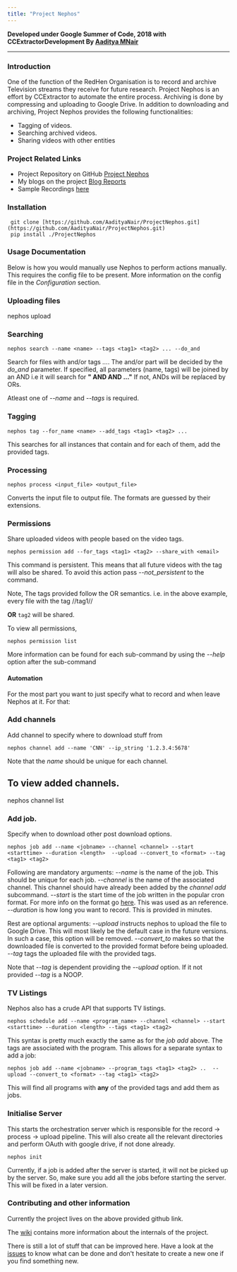 ```yaml
---
title: "Project Nephos"
---
```


**Developed under Google Summer of Code, 2018 with CCExtractorDevelopment By [Aaditya MNair](https://github.com/AadityaNair)**

------------------------------------------------------------------------

### Introduction

One of the function of the RedHen Organisation is to record and archive
Television streams they receive for future research. Project Nephos is
an effort by CCExtractor to automate the entire process. Archiving is
done by compressing and uploading to Google Drive. In addition to
downloading and archiving, Project Nephos provides the following
functionalities:

 - Tagging of videos.
 - Searching archived videos.
 - Sharing videos with other entities 

### Project Related Links

 * Project Repository on GitHub [Project Nephos](https://github.com/AadityaNair/ProjectNephos)
 * My blogs on the project [Blog Reports](https://aadityanair.ml/tags#GSoC)
 * Sample Recordings [here](https://drive.google.com/open?id=1elg_2owspB3qSFkG8AEuiKcEbLdIUNAX)

### Installation
```
 git clone [https://github.com/AadityaNair/ProjectNephos.git](https://github.com/AadityaNair/ProjectNephos.git)
 pip install ./ProjectNephos
```
### Usage Documentation

Below is how you would manually use Nephos to perform actions manually.
This requires the config file to be present. More information on the
config file in the *Configuration* section.

### Uploading files

 nephos upload <filename>

### Searching

`nephos search --name <name> --tags <tag1> <tag2> ... --do_and`

Search for files with *<name>* and/or tags *<tag1> <tag2> ...*. The
and/or part will be decided by the *do_and* parameter. If specified,
all parameters (name, tags) will be joined by an AND i.e it will search
for **"<name> AND <tag1> AND <tag2> ..."** If not, ANDs will be
replaced by ORs.

Atleast one of *--name* and *--tags* is required.

### Tagging

`nephos tag --for_name <name> --add_tags <tag1> <tag2> ...`

This searches for all instances that contain *<name>* and for each of
them, add the provided tags.

### Processing

`nephos process <input_file> <output_file>`

Converts the input file to output file. The formats are guessed by their
extensions.

### Permissions

Share uploaded videos with people based on the video tags.

`nephos permission add --for_tags <tag1> <tag2> --share_with <email>`

This command is persistent. This means that all future videos with the
tag will also be shared. To avoid this action pass *--not_persistent*
to the command.

Note, The tags provided follow the OR semantics. i.e. in the above
example, every file with the tag //tag1//

 **OR** `tag2` will be shared.

To view all permissions,

`nephos permission list`

More information can be found for each sub-command by using the
*--help* option after the sub-command

#### Automation

For the most part you want to just specify what to record and when leave
Nephos at it. For that:

### Add channels

Add channel to specify where to download stuff from

`nephos channel add --name 'CNN' --ip_string '1.2.3.4:5678'`

Note that the *name* should be unique for each channel.

To view added channels.
-----------------------

 nephos channel list

### Add job.

Specify when to download other post download options.

`nephos job add --name <jobname> --channel <channel> --start <starttime> --duration <length>  --upload --convert_to <format> --tag <tag1> <tag2>`

Following are mandatory arguments: *--name* is the name of the job.
This should be unique for each job. *--channel* is the name of the
associated channel. This channel should have already been added by the
*channel add* subcommand. *--start* is the start time of the job
written in the popular cron format. For more info on the format go
[here](http://www.nncron.ru/help/EN/working/cron-format.htm).
This was used as an reference. *--duration* is how long you want to
record. This is provided in minutes.

Rest are optional arguments: *--upload* instructs nephos to upload
the file to Google Drive. This will most likely be the default case in
the future versions. In such a case, this option will be removed.
*--convert_to* makes so that the downloaded file is converted to the
provided format before being uploaded. *--tag* tags the uploaded
file with the provided tags.

Note that *--tag* is dependent providing the *--upload* option. If it
not provided *--tag* is a NOOP.

### TV Listings

Nephos also has a crude API that supports TV listings.

`nephos schedule add --name <program_name> --channel <channel> --start <starttime> --duration <length> --tags <tag1> <tag2>`

This syntax is pretty much exactly the same as for the *job add* above.
The tags are associated with the program. This allows for a separate
syntax to add a job:

`nephos job add --name <jobname> --program_tags <tag1> <tag2> ..  --upload --convert_to <format> --tag <tag1> <tag2>`

This will find all programs with **any** of the provided tags and
add them as jobs.

### Initialise Server

This starts the orchestration server which is responsible for the record
-> process -> upload pipeline. This will also create all the relevant
directories and perform OAuth with google drive, if not done already.

`nephos init`

Currently, if a job is added after the server is started, it will not be
picked up by the server. So, make sure you add all the jobs before
starting the server. This will be fixed in a later version.

### Contributing and other information

Currently the project lives on the above provided github link.

The [wiki](https://github.com/AadityaNair/ProjectNephos/wiki)
contains more information about the internals of the project.

There is still a lot of stuff that can be improved here. Have a look at
the
[issues](https://github.com/AadityaNair/ProjectNephos/issues)
to know what can be done and don't hesitate to create a new one if you
find something new.
